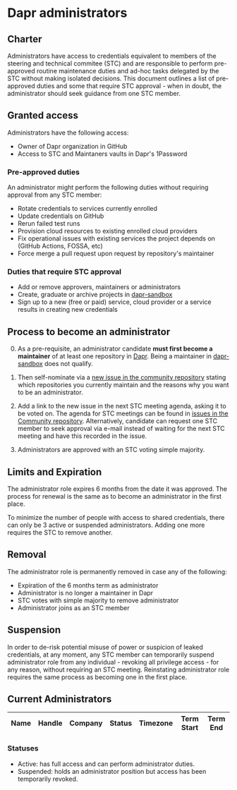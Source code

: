# Dapr administrators

## Charter

Administrators have access to credentials equivalent to members of the steering and technical commitee (STC) and are responsible to perform pre-approved routine maintenance duties and ad-hoc tasks delegated by the STC without making isolated decisions. This document outlines a list of pre-approved duties and some that require STC approval - when in doubt, the administrator should seek guidance from one STC member.

## Granted access

Administrators have the following access:
* Owner of Dapr organization in GitHub
* Access to STC and Maintaners vaults in Dapr's 1Password

### Pre-approved duties

An administrator might perform the following duties without requiring approval from any STC member:

* Rotate credentials to services currently enrolled
* Update credentials on GitHub
* Rerun failed test runs
* Provision cloud resources to existing enrolled cloud providers
* Fix operational issues with existing services the project depends on (GitHub Actions, FOSSA, etc)
* Force merge a pull request upon request by repository's maintainer

### Duties that require STC approval

* Add or remove approvers, maintainers or administrators
* Create, graduate or archive projects in [dapr-sandbox](https://github.com/dapr-sandbox)
* Sign up to a new (free or paid) service, cloud provider or a service results in creating new credentials

## Process to become an administrator

0. As a pre-requisite, an administrator candidate **must first become a maintainer** of at least one repository in [Dapr](https://github.com/dapr). Being a maintainer in [dapr-sandbox](https://github.com/dapr-sandbox) does not qualify.

1. Then self-nominate via a [new issue in the community repository](https://github.com/dapr/community/issues/new) stating which repositories you currently maintain and the reasons why you want to be an administrator.

2. Add a link to the new issue in the next STC meeting agenda, asking it to be voted on. The agenda for STC meetings can be found in [issues in the Community repository](https://github.com/dapr/community/issues). Alternatively, candidate can request one STC member to seek approval via e-mail instead of waiting for the next STC meeting and have this recorded in the issue. 

3. Administrators are approved with an STC voting simple majority.

## Limits and Expiration

The administrator role expires 6 months from the date it was approved. The process for renewal is the same as to become an administrator in the first place.

To minimize the number of people with access to shared credentials, there can only be 3 active or suspended administrators. Adding one more requires the STC to remove another.

## Removal

The administrator role is permanently removed in case any of the following:
* Expiration of the 6 months term as administrator
* Administrator is no longer a maintainer in Dapr
* STC votes with simple majority to remove administrator
* Administrator joins as an STC member

## Suspension

In order to de-risk potential misuse of power or suspicion of leaked credentials, at any moment, any STC member can temporarily suspend administrator role from any individual - revoking all privilege  access - for any reason, without requiring an STC meeting. Reinstating administrator role requires the same process as becoming one in the first place.

## Current Administrators

| Name | Handle | Company | Status | Timezone | Term Start | Term End |
| - | - | -  | - | - | - | -

### Statuses
   * Active: has full access and can perform administrator duties.
   * Suspended: holds an administrator position but access has been temporarily revoked.